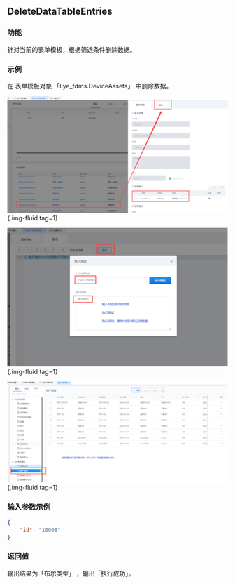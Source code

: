 ## **DeleteDataTableEntries**

### **功能**

针对当前的表单模板，根据筛选条件删除数据。

### **示例**

在 表单模板对象 「liye_fdms.DeviceAssets」 中删除数据。

![DeleteDataTableEntries](../assets/img/DeleteDataTableEntries-service.png "DeleteDataTableEntries"){.img-fluid tag=1}

![DeleteDataTableEntries-debug](../assets/img/DeleteDataTableEntries-service-debug.png "DeleteDataTableEntries-debug"){.img-fluid tag=1}

![DeleteDataTableEntries-success](../assets/img/DeleteDataTableEntries-service-success.png "DeleteDataTableEntries-success"){.img-fluid tag=1}

### **输入参数示例**

```JSON
{
	"id": "10908"
}
```

### **返回值**

输出结果为「布尔类型」 ，输出「执行成功」。